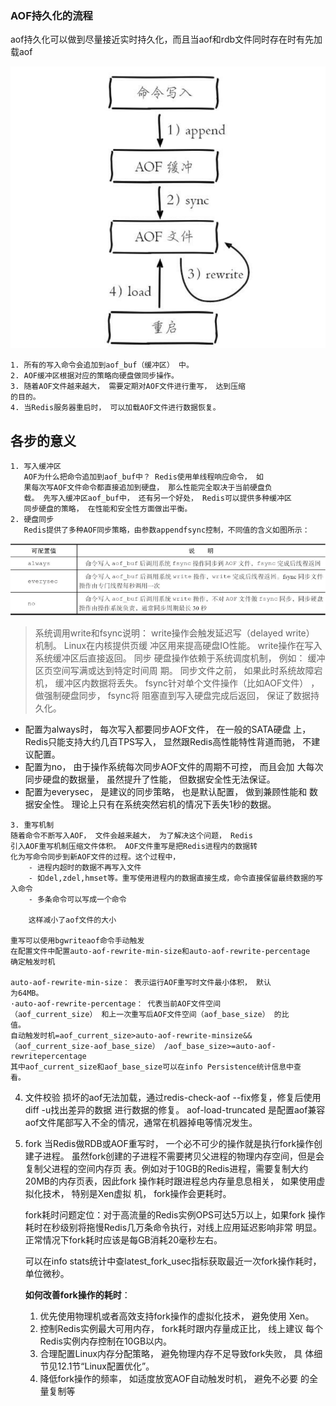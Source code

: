 ### AOF持久化的流程
aof持久化可以做到尽量接近实时持久化，而且当aof和rdb文件同时存在时有先加载aof

![../pics/s.png](pics/s.png)

    1. 所有的写入命令会追加到aof_buf（缓冲区） 中。
    2. AOF缓冲区根据对应的策略向硬盘做同步操作。
    3. 随着AOF文件越来越大， 需要定期对AOF文件进行重写， 达到压缩
    的目的。
    4. 当Redis服务器重启时， 可以加载AOF文件进行数据恢复。

## 各步的意义
    1. 写入缓冲区
       AOF为什么把命令追加到aof_buf中？ Redis使用单线程响应命令， 如
       果每次写AOF文件命令都直接追加到硬盘， 那么性能完全取决于当前硬盘负
       载。 先写入缓冲区aof_buf中， 还有另一个好处， Redis可以提供多种缓冲区
       同步硬盘的策略， 在性能和安全性方面做出平衡。
    2. 硬盘同步
       Redis提供了多种AOF同步策略，由参数appendfsync控制，不同值的含义如图所示：

   ![../pics/aof.png](pics/aof.png)

   > 系统调用write和fsync说明：
     write操作会触发延迟写（delayed write） 机制。 Linux在内核提供页缓
     冲区用来提高硬盘IO性能。 write操作在写入系统缓冲区后直接返回。 同步
     硬盘操作依赖于系统调度机制， 例如： 缓冲区页空间写满或达到特定时间周
     期。 同步文件之前， 如果此时系统故障宕机， 缓冲区内数据将丢失。
     fsync针对单个文件操作（比如AOF文件） ， 做强制硬盘同步， fsync将
     阻塞直到写入硬盘完成后返回， 保证了数据持久化。

   - 配置为always时， 每次写入都要同步AOF文件， 在一般的SATA硬盘
   上， Redis只能支持大约几百TPS写入， 显然跟Redis高性能特性背道而驰，
   不建议配置。
   - 配置为no， 由于操作系统每次同步AOF文件的周期不可控， 而且会加
   大每次同步硬盘的数据量， 虽然提升了性能， 但数据安全性无法保证。
   - 配置为everysec， 是建议的同步策略， 也是默认配置， 做到兼顾性能和
   数据安全性。 理论上只有在系统突然宕机的情况下丢失1秒的数据。

    3. 重写机制
    随着命令不断写入AOF， 文件会越来越大， 为了解决这个问题， Redis
    引入AOF重写机制压缩文件体积。 AOF文件重写是把Redis进程内的数据转
    化为写命令同步到新AOF文件的过程。这个过程中，
        - 进程内超时的数据不再写入文件
        - 如del,zdel,hmset等。重写使用进程内的数据直接生成，命令直接保留最终数据的写入命令
        - 多条命令可以写成一个命令

        这样减小了aof文件的大小

    重写可以使用bgwriteaof命令手动触发
    在配置文件中配置auto-aof-rewrite-min-size和auto-aof-rewrite-percentage
    确定触发时机

    auto-aof-rewrite-min-size： 表示运行AOF重写时文件最小体积， 默认
    为64MB。
    ·auto-aof-rewrite-percentage： 代表当前AOF文件空间
    （aof_current_size） 和上一次重写后AOF文件空间（aof_base_size） 的比
    值。
    自动触发时机=aof_current_size>auto-aof-rewrite-minsize&&（aof_current_size-aof_base_size） /aof_base_size>=auto-aof-rewritepercentage
    其中aof_current_size和aof_base_size可以在info Persistence统计信息中查
    看。

4. 文件校验
    损坏的aof无法加载，通过redis-check-aof --fix修复，修复后使用diff -u找出差异的数据
    进行数据的修复。
    aof-load-truncated 是配置aof兼容aof文件尾部写入不全的情况，通常在机器掉电等情况发生。

5. fork
    当Redis做RDB或AOF重写时， 一个必不可少的操作就是执行fork操作创
    建子进程。 虽然fork创建的子进程不需要拷贝父进程的物理内存空间，但是会复制父进程的空间内存页
    表。例如对于10GB的Redis进程，需要复制大约20MB的内存页表，因此fork
    操作耗时跟进程总内存量息息相关， 如果使用虚拟化技术， 特别是Xen虚拟
    机， fork操作会更耗时。

    fork耗时问题定位：对于高流量的Redis实例OPS可达5万以上，如果fork
    操作耗时在秒级别将拖慢Redis几万条命令执行，对线上应用延迟影响非常
    明显。正常情况下fork耗时应该是每GB消耗20毫秒左右。

    可以在info stats统计中查latest_fork_usec指标获取最近一次fork操作耗时，单位微秒。

    **如何改善fork操作的耗时**：
    1. 优先使用物理机或者高效支持fork操作的虚拟化技术， 避免使用
    Xen。
    2. 控制Redis实例最大可用内存， fork耗时跟内存量成正比， 线上建议
    每个Redis实例内存控制在10GB以内。
    3. 合理配置Linux内存分配策略， 避免物理内存不足导致fork失败， 具
    体细节见12.1节“Linux配置优化”。
    4. 降低fork操作的频率， 如适度放宽AOF自动触发时机， 避免不必要
    的全量复制等

